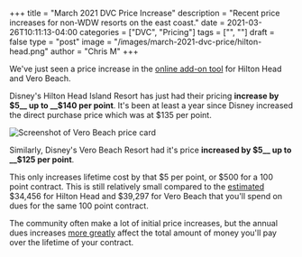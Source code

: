 +++
title = "March 2021 DVC Price Increase"
description = "Recent price increases for non-WDW resorts on the east coast."
date = 2021-03-26T10:11:13-04:00
categories = ["DVC", "Pricing"]
tags = ["", ""]
draft = false
type = "post"
image = "/images/march-2021-dvc-price/hilton-head.png"
author = "Chris M"
+++

We've just seen a price increase in the [online add-on tool][1] for Hilton Head
and Vero Beach.

<!--more-->

Disney's Hilton Head Island Resort has just had their pricing __increase by
$5__ up to __$140 per point__. It's been at least a year since Disney
increased the direct purchase price which was at $135 per point.

![Screenshot of Vero Beach price card](/images/march-2021-dvc-price/vero-beach.png)

Similarly, Disney's Vero Beach Resort had it's price __increased by $5__ up to
__$125 per point__.

This only increases lifetime cost by that $5 per point, or $500 for a 100 point
contract. This is still relatively small compared to the [estimated][2] $34,456
for Hilton Head and $39,297 for Vero Beach that you'll spend on dues for the
same 100 point contract.

The community often make a lot of initial price increases, but the annual dues
increases [more greatly][3] affect the total amount of money you'll pay over the
lifetime of your contract.

[1]: https://disneyvacationclub.disney.go.com/add-vacation-points/
[2]: https://docs.google.com/spreadsheets/d/1XCsY2mwPyhnMmSX58w9dPV9h-6SXFumgcDZxkJN-KLM/edit?usp=sharing
[3]: https://blog.lineleader.io/posts/2020-dvc-lifetime-cost/
